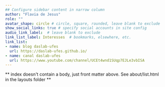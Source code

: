 ```yaml
---
## Configure sidebar content in narrow column
author: "Flavia de Jesus"
role: ""
avatar_shape: circle # circle, square, rounded, leave blank to exclude
show_social_links: true # specify social accounts in site config
audio_link_label:  # leave blank to exclude
link_list_label: Interesses  # bookmarks, elsewhere, etc.
link_list: 
- name: blog daslab-ufes
  url: https://daslab-ufes.github.io/
- name: canal daslab-ufes
  url: https://www.youtube.com/channel/UCEt4wnd1SUqp7EJLe3vbISA
---
```


** index doesn't contain a body, just front matter above.
See about/list.html in the layouts folder **